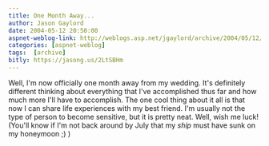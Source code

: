 ```yaml
---
title: One Month Away...
author: Jason Gaylord
date: 2004-05-12 20:50:00
aspnet-weblog-link: http://weblogs.asp.net/jgaylord/archive/2004/05/12/130849.aspx
categories: [aspnet-weblog]
tags:  [archive]
bitly: https://jasong.us/2LtSBHm
---
```


Well, I'm now officially one month away from my wedding. It's definitely different thinking about everything that I've accomplished thus far and how much more I'll have to accomplish. The one cool thing about it all is that now I can share life experiences with my best friend. I'm usually not the type of person to become sensitive, but it is pretty neat. Well, wish me luck! (You'll know if I'm not back around by July that my *ship* must have sunk on my honeymoon ;) )